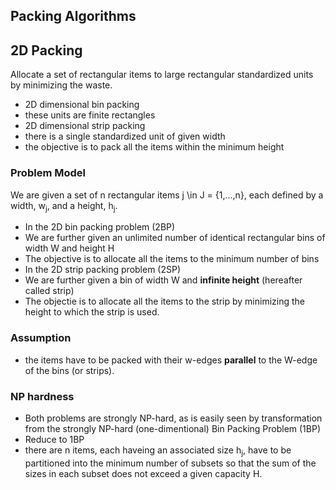 Packing Algorithms
------


## 2D Packing
Allocate a set of rectangular items to large rectangular standardized units by minimizing the waste.
- 2D dimensional bin packing
 - these units are finite rectangles
- 2D dimensional strip packing
 - there is a single standardized unit of given width 
 - the objective is to pack all the items within the minimum height


 
### Problem Model
We are given a set of n rectangular items j \in J = {1,...,n}, each defined by a width, w<sub>j</sub>, and a height, h<sub>j</sub>.

- In the 2D bin packing problem (2BP)
 - We are further given an unlimited number of identical rectangular bins of width W and height H
 - The objective is to allocate all the items to the minimum number of bins
- In the 2D strip packing problem (2SP)
 - We are further given a bin of width W and **infinite height** (hereafter called strip)
 - The objectie is to allocate all the items to the strip by minimizing the height to which the strip is used.

### Assumption
- the items have to be packed with their w-edges **parallel** to the W-edge of the bins (or strips).


### NP hardness
- Both problems are strongly NP-hard, as is easily seen by transformation from the strongly NP-hard (one-dimentional) Bin Packing Problem (1BP)
- Reduce to 1BP
 - there are n items, each haveing an associated size h<sub>j</sub>, have to be partitioned into the minimum number of subsets so that the sum of the sizes in each subset does not exceed a given capacity H.
